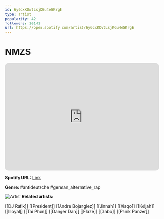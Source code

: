 ```yaml
---
id: 6y6cxKDwtLsjKGu4eGKrgE
type: artist
popularity: 42
followers: 16141
url: https://open.spotify.com/artist/6y6cxKDwtLsjKGu4eGKrgE
---
```

# NMZS

<iframe style="border-radius:12px" src="https://open.spotify.com/embed/artist/6y6cxKDwtLsjKGu4eGKrgE" width="100%" height="352" frameBorder="0" allowfullscreen="" allow="autoplay; clipboard-write; encrypted-media; fullscreen; picture-in-picture" loading="lazy"></iframe>

**Spotify URL:** [Link](https://open.spotify.com/artist/6y6cxKDwtLsjKGu4eGKrgE)

**Genre:**  #antideutsche #german_alternative_rap

![Artist](https://i.scdn.co/image/ab67616d0000b273209aad8165898d4ff4bf6d43)
**Related artists:**

[[DJ Rafik]]
[[Prezident]]
[[Andre Bojanglez]]
[[Jinnah]]
[[Xisqo]]
[[Koljah]]
[[Illoyal]]
[[Tai Phun]]
[[Danger Dan]]
[[Flaze]]
[[Gabo]]
[[Panik Panzer]]
